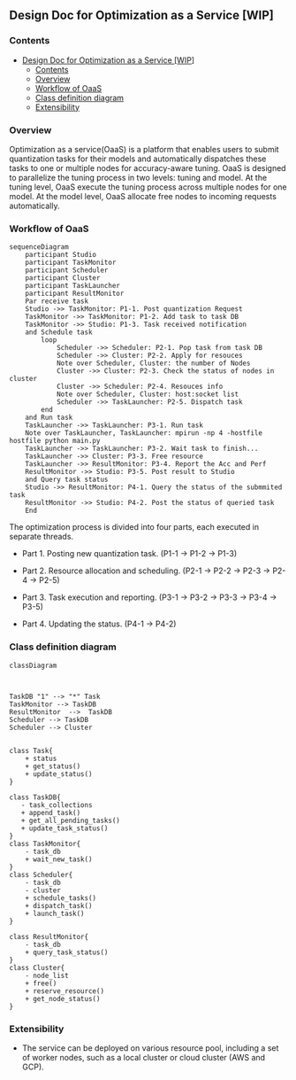 ## Design Doc for Optimization as a Service [WIP]



### Contents

- [Design Doc for Optimization as a Service \[WIP\]](#design-doc-for-optimization-as-a-service-wip)
  - [Contents](#contents)
  - [Overview](#overview)
  - [Workflow of OaaS](#workflow-of-oaas)
  - [Class definition diagram](#class-definition-diagram)
  - [Extensibility](#extensibility)

### Overview

Optimization as a service(OaaS) is a platform that enables users to submit quantization tasks for their models and automatically dispatches these tasks to one or multiple nodes for accuracy-aware tuning. OaaS is designed to parallelize the tuning process in two levels: tuning and model. At the tuning level, OaaS execute the tuning process across multiple nodes for one model. At the model level, OaaS allocate free nodes to incoming requests automatically.


### Workflow of OaaS

```mermaid
sequenceDiagram
    participant Studio
    participant TaskMonitor
    participant Scheduler
    participant Cluster
    participant TaskLauncher
    participant ResultMonitor
    Par receive task
    Studio ->> TaskMonitor: P1-1. Post quantization Request
    TaskMonitor ->> TaskMonitor: P1-2. Add task to task DB
    TaskMonitor ->> Studio: P1-3. Task received notification
    and Schedule task
        loop 
            Scheduler ->> Scheduler: P2-1. Pop task from task DB
            Scheduler ->> Cluster: P2-2. Apply for resouces
            Note over Scheduler, Cluster: the number of Nodes
            Cluster ->> Cluster: P2-3. Check the status of nodes in cluster
            Cluster ->> Scheduler: P2-4. Resouces info 
            Note over Scheduler, Cluster: host:socket list
            Scheduler ->> TaskLauncher: P2-5. Dispatch task
        end
    and Run task
    TaskLauncher ->> TaskLauncher: P3-1. Run task
    Note over TaskLauncher, TaskLauncher: mpirun -np 4 -hostfile hostfile python main.py
    TaskLauncher ->> TaskLauncher: P3-2. Wait task to finish...
    TaskLauncher ->> Cluster: P3-3. Free resource
    TaskLauncher ->> ResultMonitor: P3-4. Report the Acc and Perf
    ResultMonitor ->> Studio: P3-5. Post result to Studio
    and Query task status
    Studio ->> ResultMonitor: P4-1. Query the status of the submmited task 
    ResultMonitor ->> Studio: P4-2. Post the status of queried task
    End

```

The optimization process is divided into four parts, each executed in separate threads.

- Part 1. Posting new quantization task. (P1-1 -> P1-2 -> P1-3)

- Part 2. Resource allocation and scheduling. (P2-1 -> P2-2 -> P2-3 -> P2-4 -> P2-5)

- Part 3. Task execution and reporting. (P3-1 -> P3-2 -> P3-3 -> P3-4 -> P3-5)

- Part 4. Updating the status. (P4-1 -> P4-2)

### Class definition diagram



```mermaid
classDiagram



TaskDB "1" --> "*" Task
TaskMonitor --> TaskDB
ResultMonitor  -->  TaskDB
Scheduler --> TaskDB
Scheduler --> Cluster


class Task{
	+ status
	+ get_status()
	+ update_status()
}

class TaskDB{
   - task_collections
   + append_task()
   + get_all_pending_tasks()
   + update_task_status()
}
class TaskMonitor{
    - task_db
    + wait_new_task()
}
class Scheduler{
    - task_db
    - cluster
    + schedule_tasks()
    + dispatch_task()
    + launch_task()
}

class ResultMonitor{
	- task_db
    + query_task_status()
}
class Cluster{
    - node_list
    + free()
    + reserve_resource()
    + get_node_status()
}

```


### Extensibility

- The service can be deployed on various resource pool, including a set of worker nodes, such as a local cluster or cloud cluster (AWS and GCP).


